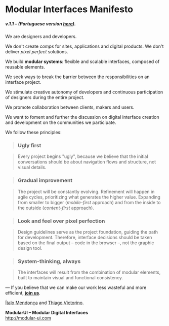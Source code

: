 # Modular Interfaces Manifesto
##### v.1.1 – (Portuguese version [here](README.md)).

We are designers and developers.

We don't create *comps* for sites, applications and digital products. We don't deliver *pixel perfect* solutions.

We build **modular systems**: flexible and scalable interfaces, composed of reusable elements.

We seek ways to break the barrier between the responsibilities on an interface project.

We stimulate creative autonomy of developers and continuous participation of designers during the entire project.

We promote collaboration between clients, makers and users.

We want to foment and further the discussion on digital interface creation and development on the communities we participate.

We follow these principles:

> ### Ugly first

> Every project begins "ugly", because we believe that the initial conversations should be about navigation flows and structure, not visual details.

> ### Gradual improvement

> The project will be constantly evolving. Refinement will happen in agile cycles, prioritizing what generates the higher value. Expanding from smaller to bigger (*mobile-first* approach) and from the inside to the outside (*content-first* approach).

> ### Look and feel over pixel perfection

> Design guidelines serve as the project foundation, guiding the path for development. Therefore, interface decisions should be taken based on the final output – code in the browser –, not the graphic design tool.

>### System-thinking, always

> The interfaces will result from the combination of modular elements, built to maintain visual and functional consistency.

— If you believe that we can make our work less wasteful and more efficient, [**join us**](https://www.facebook.com/groups/modular.ui/).

[Ítalo Mendonça](http://www.italomen.com.br) and [Thiago Victorino](http://www.github.com/tfvictorino).  

**ModularUI – Modular Digital Interfaces**  
http://modular-ui.com